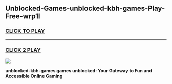 
## Unblocked-Games-unblocked-kbh-games-Play-Free-wrp1l
<h3>
<a href="https://premium76.site?title=unblocked-kbh-games&ref=09A">CLICK TO PLAY</a></h3>
<hr>

<h3>
<a href="https://premium76.site?title=unblocked-kbh-games&ref=09A">CLICK 2 PLAY</a>
  
</h3>

<a href="https://premium76.site?title=unblocked-kbh-games&ref=09A"><img src="https://clearcache.store/games.png"></a>


**unblocked-kbh-games games unblocked: Your Gateway to Fun and Accessible Online Gaming**

